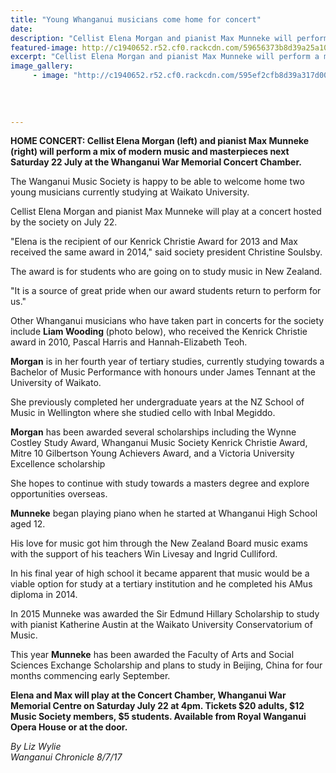 ```yaml
---
title: "Young Whanganui musicians come home for concert"
date: 
description: "Cellist Elena Morgan and pianist Max Munneke will perform a mix of modern music and masterpieces next Saturday 22 July at the Whanganui War Memorial Concert Chamber..."
featured-image: http://c1940652.r52.cf0.rackcdn.com/59656373b8d39a25a1000064/Max--Elena-together.jpg
excerpt: "Cellist Elena Morgan and pianist Max Munneke will perform a mix of modern music and masterpieces next Saturday 22 July at the Whanganui War Memorial Concert Chamber."
image_gallery:
     - image: "http://c1940652.r52.cf0.rackcdn.com/595ef2cfb8d39a317d00071b/Liam-wooding-July-chron.gif"
    
    
    
    
---
```


<p><strong>HOME CONCERT: Cellist Elena Morgan (left) and pianist Max Munneke (right) will perform a mix of modern music and masterpieces next Saturday 22 July at the Whanganui War Memorial Concert Chamber.</strong></p>
<p class="element element-paragraph">The Wanganui Music Society is happy to be able to welcome home two young musicians currently studying at Waikato University.</p>
<p class="element element-paragraph">Cellist Elena Morgan and pianist Max Munneke will play at a concert hosted by the society on July 22.</p>
<p class="element element-paragraph">"Elena is the recipient of our Kenrick Christie Award for 2013 and Max received the same award in 2014," said society president Christine Soulsby.</p>
<p class="element element-paragraph">The award is for students who are going on to study music in New Zealand.</p>
<p class="element element-paragraph">"It is a source of great pride when our award students return to perform for us."</p>
<p class="element element-paragraph">Other Whanganui musicians who have taken part in concerts for the society include <strong>Liam Wooding </strong>(photo below), who received the Kenrick Christie award in 2010, Pascal Harris and Hannah-Elizabeth Teoh.</p>
<p class="element element-paragraph"><strong>Morgan</strong> is in her fourth year of tertiary studies, currently studying towards a Bachelor of Music Performance with honours under James Tennant at the University of Waikato.</p>
<p class="element element-paragraph">She previously completed her undergraduate years at the NZ School of Music in Wellington where she studied cello with Inbal Megiddo.</p>
<p class="element element-paragraph"><strong>Morgan</strong> has been awarded several scholarships including the Wynne Costley Study Award, Whanganui Music Society Kenrick Christie Award, Mitre 10 Gilbertson Young Achievers Award, and a Victoria University Excellence scholarship</p>
<p class="element element-paragraph">She hopes to continue with study towards a masters degree and explore opportunities overseas.</p>
<p class="element element-paragraph"><strong>Munneke</strong> began playing piano when he started at Whanganui High School aged 12.</p>
<p class="element element-paragraph">His love for music got him through the New Zealand Board music exams with the support of his teachers Win Livesay and Ingrid Culliford.</p>
<p class="element element-paragraph">In his final year of high school it became apparent that music would be a viable option for study at a tertiary institution and he completed his AMus diploma in 2014.</p>
<p class="element element-paragraph">In 2015 Munneke was awarded the Sir Edmund Hillary Scholarship to study with pianist Katherine Austin at the Waikato University Conservatorium of Music.</p>
<p class="element element-paragraph">This year <strong>Munneke</strong> has been awarded the Faculty of Arts and Social Sciences Exchange Scholarship and plans to study in Beijing, China for four months commencing early September.</p>
<p class="element element-paragraph"><strong>Elena and Max will play at the Concert Chamber, Whanganui War Memorial Centre on Saturday July 22 at 4pm. Tickets $20 adults, $12 Music Society members, $5 students. Available from Royal Wanganui Opera House or at the door.</strong></p>
<p><em>By Liz Wylie<br />Wanganui Chronicle 8/7/17</em></p>

